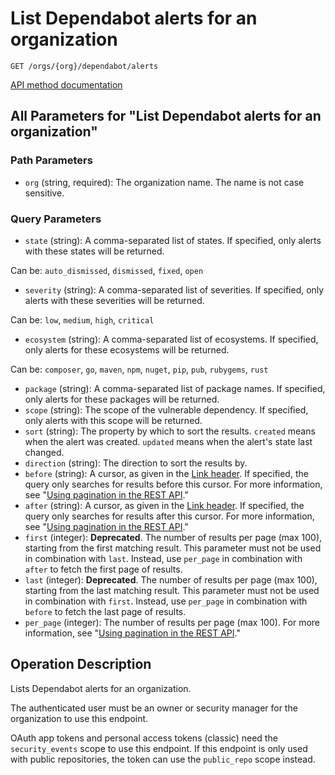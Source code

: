 # List Dependabot alerts for an organization

`GET /orgs/{org}/dependabot/alerts`

[API method documentation](https://docs.github.com/rest/dependabot/alerts#list-dependabot-alerts-for-an-organization)

## All Parameters for "List Dependabot alerts for an organization"

### Path Parameters

- `org` (string, required): The organization name. The name is not case sensitive.
### Query Parameters

- `state` (string): A comma-separated list of states. If specified, only alerts with these states will be returned.

Can be: `auto_dismissed`, `dismissed`, `fixed`, `open`
- `severity` (string): A comma-separated list of severities. If specified, only alerts with these severities will be returned.

Can be: `low`, `medium`, `high`, `critical`
- `ecosystem` (string): A comma-separated list of ecosystems. If specified, only alerts for these ecosystems will be returned.

Can be: `composer`, `go`, `maven`, `npm`, `nuget`, `pip`, `pub`, `rubygems`, `rust`
- `package` (string): A comma-separated list of package names. If specified, only alerts for these packages will be returned.
- `scope` (string): The scope of the vulnerable dependency. If specified, only alerts with this scope will be returned.
- `sort` (string): The property by which to sort the results.
`created` means when the alert was created.
`updated` means when the alert's state last changed.
- `direction` (string): The direction to sort the results by.
- `before` (string): A cursor, as given in the [Link header](https://docs.github.com/rest/guides/using-pagination-in-the-rest-api#using-link-headers). If specified, the query only searches for results before this cursor. For more information, see "[Using pagination in the REST API](https://docs.github.com/rest/using-the-rest-api/using-pagination-in-the-rest-api)."
- `after` (string): A cursor, as given in the [Link header](https://docs.github.com/rest/guides/using-pagination-in-the-rest-api#using-link-headers). If specified, the query only searches for results after this cursor. For more information, see "[Using pagination in the REST API](https://docs.github.com/rest/using-the-rest-api/using-pagination-in-the-rest-api)."
- `first` (integer): **Deprecated**. The number of results per page (max 100), starting from the first matching result.
This parameter must not be used in combination with `last`.
Instead, use `per_page` in combination with `after` to fetch the first page of results.
- `last` (integer): **Deprecated**. The number of results per page (max 100), starting from the last matching result.
This parameter must not be used in combination with `first`.
Instead, use `per_page` in combination with `before` to fetch the last page of results.
- `per_page` (integer): The number of results per page (max 100). For more information, see "[Using pagination in the REST API](https://docs.github.com/rest/using-the-rest-api/using-pagination-in-the-rest-api)."

## Operation Description

Lists Dependabot alerts for an organization.

The authenticated user must be an owner or security manager for the organization to use this endpoint.

OAuth app tokens and personal access tokens (classic) need the `security_events` scope to use this endpoint. If this endpoint is only used with public repositories, the token can use the `public_repo` scope instead.
